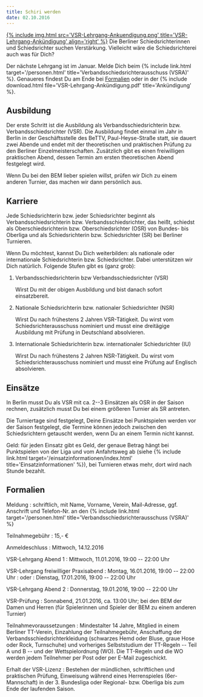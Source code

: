 ```yaml
---
title: Schiri werden
date: 02.10.2016
---
```


[{% include img.html src='VSR-Lehrgang-Ankuendigung.png' title='VSR-Lehrgang-Ankündigung' align='right' %}](/img/VSR-Lehrgang-Ankuendigung.png)
Die Berliner Schiedsrichterinnen und Schiedsrichter suchen Verstärkung.
Vielleicht wäre die Schiedsrichterei auch was für Dich?

Der nächste Lehrgang ist im Januar.
Melde Dich beim {% include link.html target='/personen.html' title='Verbandsschiedsrichterausschuss (VSRA)' %}.
Genaueres findest Du am Ende bei [Formalien](#formalien) oder in der {% include download.html file='VSR-Lehrgang-Ankündigung.pdf' title='Ankündigung' %}.


## Ausbildung

Der erste Schritt ist die Ausbildung als Verbandsschiedsrichterin bzw. Verbandsschiedsrichter (VSR).
Die Ausbildung findet einmal im Jahr in Berlin in der Geschäftsstelle des BeTTV, Paul-Heyse-Straße statt, sie dauert zwei Abende und endet mit der theoretischen und praktischen Prüfung zu den Berliner Einzelmeisterschaften.
Zusätzlich gibt es einen freiwilligen praktischen Abend, dessen Termin am ersten theoretischen Abend festgelegt wird.

Wenn Du bei den BEM lieber spielen willst, prüfen wir Dich zu einem anderen Turnier, das machen wir dann persönlich aus.


## Karriere

Jede Schiedsrichterin bzw. jeder Schiedsrichter beginnt als Verbandsschiedsrichterin bzw. Verbandsschiedsrichter, das heißt, schiedst als Oberschiedsrichterin bzw. Oberschiedsrichter (OSR) von Bundes- bis Oberliga und als Schiedsrichterin bzw. Schiedsrichter (SR) bei Berliner Turnieren.

Wenn Du möchtest, kannst Du Dich weiterbilden: als nationale oder internationale Schiedsrichterin bzw. Schiedsrichter.
Dabei unterstützen wir Dich natürlich.
Folgende Stufen gibt es (ganz grob):

1. Verbandsschiedsrichterin bzw Verbandsschiedsrichter (VSR)

	Wirst Du mit der obigen Ausbildung und bist danach sofort einsatzbereit.

2. Nationale Schiedsrichterin bzw. nationaler Schiedsrichter (NSR)

	Wirst Du nach frühestens 2 Jahren VSR-Tätigkeit.
	Du wirst vom Schiedsrichterausschuss nominiert und musst eine dreitägige Ausbildung mit Prüfung in Deutschland absolvieren.

3. Internationale Schiedsrichterin bzw. internationaler Schiedsrichter (IU)

	Wirst Du nach frühestens 2 Jahren NSR-Tätigkeit.
	Du wirst vom Schiedsrichterausschuss nominiert und musst eine Prüfung auf Englisch absolvieren.

## Einsätze

In Berlin musst Du als VSR mit ca. 2--3 Einsätzen als OSR in der Saison rechnen, zusätzlich musst Du bei einem größeren Turnier als SR antreten.

Die Turniertage sind festgelegt, Deine Einsätze bei Punktspielen werden vor der Saison festgelegt, die Termine können jedoch zwischen den Schiedsrichtern getauscht werden, wenn Du an einem Termin nicht kannst.

Geld: für jeden Einsatz gibt es Geld, der genaue Betrag hängt bei Punktspielen von der Liga und vom Anfahrtsweg ab (siehe {% include link.html target='/einsatzinformationen/index.html' title='Einsatzinformationen' %}), bei Turnieren etwas mehr, dort wird nach Stunde bezahlt.


## Formalien

Meldung
: schriftlich, mit Name, Vorname, Verein, Mail-Adresse, ggf. Anschrift und Telefon-Nr. an den {% include link.html target='/personen.html' title='Verbandsschiedsrichterausschuss (VSRA)' %}

Teilnahmegebühr
: 15,- €

Anmeldeschluss
: Mittwoch, 14.12.2016

VSR-Lehrgang Abend 1
: Mittwoch, 11.01.2016, 19:00 -- 22:00 Uhr

VSR-Lehrgang freiwilliger Praxisabend
: Montag, 16.01.2016, 19:00 -- 22:00 Uhr
: oder
: Dienstag, 17.01.2016, 19:00 -- 22:00 Uhr

VSR-Lehrgang Abend 2
: Donnerstag, 19.01.2016, 19:00 -- 22:00 Uhr

VSR-Prüfung
: Sonnabend, 21.01.2016, ca. 13:00 Uhr; bei den BEM der Damen und Herren (für Spielerinnen und Spieler der BEM zu einem anderen Turnier)

Teilnahmevoraussetzungen
: Mindestalter 14 Jahre, Mitglied in einem Berliner TT-Verein, Einzahlung der Teilnahmegebühr, Anschaffung der Verbandsschiedsrichterkleidung (schwarzes Hemd oder Bluse, graue Hose oder Rock, Turnschuhe) und vorheriges Selbststudium der TT-Regeln -- Teil A und B -- und der Wettspielordnung (WO). Die TT-Regeln und die WO werden jedem Teilnehmer per Post oder per E-Mail zugeschickt.

Erhalt der VSR-Lizenz
: Bestehen der mündlichen, schriftlichen und praktischen Prüfung, Einweisung während eines Herrenspieles (6er-Mannschaft) in der 3. Bundesliga oder Regional- bzw. Oberliga bis zum Ende der laufenden Saison.
